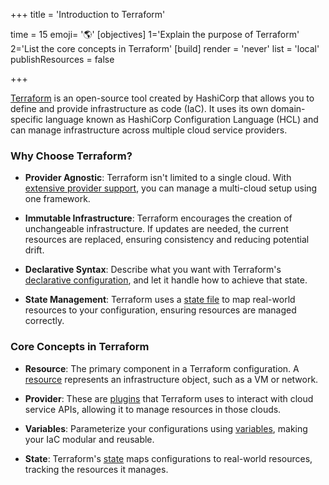 +++
title = 'Introduction to Terraform'

time = 15
emoji= '🌎'
[objectives]
    1='Explain the purpose of Terraform'
    2='List the core concepts in Terraform'
[build]
  render = 'never'
  list = 'local'
  publishResources = false

+++

[Terraform](https://developer.hashicorp.com/terraform) is an open-source tool created by HashiCorp that allows you to define and provide infrastructure as code (IaC). It uses its own domain-specific language known as HashiCorp Configuration Language (HCL) and can manage infrastructure across multiple cloud service providers.

### Why Choose Terraform?

- **Provider Agnostic**: Terraform isn't limited to a single cloud. With [extensive provider support](https://developer.hashicorp.com/terraform/language/providers), you can manage a multi-cloud setup using one framework.

- **Immutable Infrastructure**: Terraform encourages the creation of unchangeable infrastructure. If updates are needed, the current resources are replaced, ensuring consistency and reducing potential drift.

- **Declarative Syntax**: Describe what you want with Terraform's [declarative configuration](https://developer.hashicorp.com/terraform/language), and let it handle how to achieve that state.

- **State Management**: Terraform uses a [state file](https://developer.hashicorp.com/terraform/language/state) to map real-world resources to your configuration, ensuring resources are managed correctly.

### Core Concepts in Terraform

- **Resource**: The primary component in a Terraform configuration. A [resource](https://developer.hashicorp.com/terraform/language/resources) represents an infrastructure object, such as a VM or network.

- **Provider**: These are [plugins](https://developer.hashicorp.com/terraform/language/providers) that Terraform uses to interact with cloud service APIs, allowing it to manage resources in those clouds.

- **Variables**: Parameterize your configurations using [variables](https://developer.hashicorp.com/terraform/language/values/variables), making your IaC modular and reusable.

- **State**: Terraform's [state](https://developer.hashicorp.com/terraform/language/state) maps configurations to real-world resources, tracking the resources it manages.
